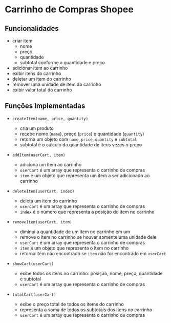 # Carrinho de Compras Shopee
## Funcionalidades
- criar item
    - nome
    - preço
    - quantidade
    - subtotal conforme a quantidade e preço
- adicionar item ao carrinho
- exibir itens do carrinho
- deletar um item do carrinho
- remover uma unidade de item do carrinho
- exibir valor total do carrinho

## Funções Implementadas
- `createItem(name, price, quantity)`
    - cria um produto
    - recebe nome (`name`), preço (`price`) e quantidade (`quantity`)
    - retorna um objeto com `name`, `price`, `quantity` e `subtotal`
    - subtotal é o cálculo da quantidade de itens vezes o preço

- `addItem(userCart, item)`
    - adiciona um item ao carrinho
    - `userCart` é um array que representa o carrinho de compras
    - `item` é um objeto que representa um item a ser adicionado ao carrinho

- `deleteItem(userCart, index)`
    - deleta um item do carrinho
    - `userCart` é um array que representa o carrinho de compras
    - `index` é o número que representa a posição do item no carrinho

- `removeItem(userCart, item)`
    - diminui a quantidade de um item no carrinho em um
    - remove o item no carrinho se houver somente uma unidade dele
    - `userCart` é um array que representa o carrinho de compras
    - `item` é um objeto que representa o item no carrinho
    - retorna item não encontrado se `item` não for encontrado em `userCart`

- `showCart(userCart)`
    - exibe todos os itens no carrinho: posição, nome, preço, quantidade e subtotal
    - `userCart` é um array que representa o carrinho de compras

- `totalCart(userCart)`
    - exibe o preço total de todos os items do carrinho
    - representa a soma de todos os subtotais dos itens no carrinho
    - `userCart` é um array que representa o carrinho de compras